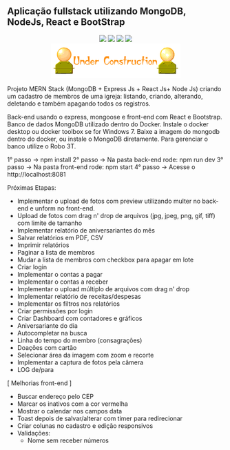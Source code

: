 ## Aplicação fullstack utilizando MongoDB, NodeJs, React e BootStrap
<p align="center">
  <img src="https://img.shields.io/badge/Mongoose-5.9.10-blue.svg?colorB=449a45">
  <img src="https://img.shields.io/badge/React-16.13.1-blue.svg">
  <img src="https://img.shields.io/badge/Nodejs-12.16.1-blue.svg?colorB=90c53f">
  <img src="https://img.shields.io/badge/Express-4.17.1-blue.svg?colorB=47535e">
  <br/>
  <img src="./underconstruction.gif">
</p>

Projeto MERN Stack (MongoDB + Express Js + React Js+ Node Js) criando um cadastro de membros de uma igreja: listando, criando, alterando, deletando e também apagando todos os registros.

Back-end usando o express, mongoose e front-end com React e Bootstrap. 
Banco de dados MongoDB utilizado dentro do Docker. 
Instale o docker desktop ou docker toolbox se for Windows 7. Baixe a imagem do mongodb dentro do docker, ou instale o MongoDB diretamente. Para gerenciar o banco utilize o Robo 3T.



1° passo -> npm install
2° passo -> Na pasta back-end rode: npm run dev
3° passo -> Na pasta front-end rode: npm start
4° passo -> Acesse o http://localhost:8081

Próximas Etapas:

- Implementar o upload de fotos com preview utilizando multer no back-end e unform no front-end.
- Upload de fotos com drag n' drop de arquivos (jpg, jpeg, png, gif, tiff) com limite de tamanho
- Implementar relatório de aniversariantes do mês
- Salvar relatórios em PDF, CSV
- Imprimir relatórios
- Paginar a lista de membros
- Mudar a lista de membros com checkbox para apagar em lote
- Criar login
- Implementar o contas a pagar
- Implementar o contas a receber
- Implementar o upload múltiplo de arquivos com drag n' drop
- Implementar relatório de receitas/despesas
- Implementar os filtros nos relatórios
- Criar permissões por login
- Criar Dashboard com contadores e gráficos
- Aniversariante do dia
- Autocompletar na busca
- Linha do tempo do membro (consagrações)
- Doações com cartão
- Selecionar área da imagem com zoom e recorte
- Implementar a captura de fotos pela câmera
- LOG de/para

[ Melhorias front-end ]

- Buscar endereço pelo CEP
- Marcar os inativos com a cor vermelha
- Mostrar o calendar nos campos data
- Toast depois de salvar/alterar com timer para redirecionar
- Criar colunas no cadastro e edição responsivos
- Validações:
  - Nome sem receber números